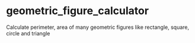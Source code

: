 # geometric_figure_calculator
Calculate perimeter, area of many geometric figures like rectangle, square, circle and triangle
